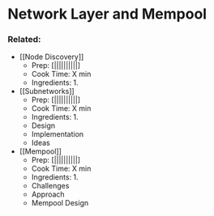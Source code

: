 # Network Layer and Mempool

### Related: 

- [[Node Discovery]]
	- Prep: [||||||||||]
	- Cook Time: X min
	- Ingredients:
		1. 
- [[Subnetworks]]
	- Prep: [||||||||||]
	- Cook Time: X min
	- Ingredients:
		1. 
	- Design
	- Implementation
	- Ideas
- [[Mempool]]
	- Prep: [||||||||||]
	- Cook Time: X min
	- Ingredients:
		1. 
	- Challenges
	- Approach
	- Mempool Design
	